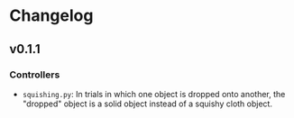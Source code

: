 # Changelog

## v0.1.1

### Controllers

- `squishing.py`: In trials in which one object is dropped onto another, the "dropped" object is a solid object instead of a squishy cloth object.